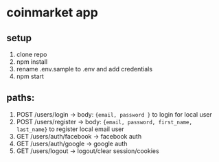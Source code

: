 # coinmarket app

## setup

1. clone repo
2. npm install
3. rename .env.sample to .env and add credentials
4. npm start

## paths:

1. POST /users/login -> body: ```{email, password }``` to login for local user
2. POST /users/register -> body: ```{email, password, first_name, last_name}``` to register local email user
3. GET /users/auth/facebook -> facebook auth
4. GET /users/auth/google -> google auth
5. GET /users/logout -> logout/clear session/cookies
